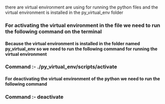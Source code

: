 
there are virtual environment are using for running the python files and the virtual environment is installed in the py_virtual_env folder 

### For activating the virtual environment in the file we need to run the following command on the terminal 
#### Because the virtual environment is installed in the folder named py_virtual_env so we need to run the following command for running the virtual environment

### Command :- ./py_virtual_env/scripts/activate

#### For deactivating the virtual environment of the python we need to run the following command

### Command :- deactivate
